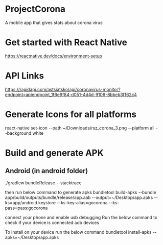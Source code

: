 # ProjectCorona
A mobile app that gives stats about corona virus

# Get started with React Native
https://reactnative.dev/docs/environment-setup

# API Links
https://rapidapi.com/astsiatsko/api/coronavirus-monitor?endpoint=apiendpoint_1f6e9f84-d051-4d4d-9106-8bbeb3f162c4

# Generate Icons for all platforms
react-native set-icon --path ~/Downloads/rsz_corona_3.png --platform all --background white

# Build and generate APK
## Android (in android folder)
./gradlew bundleRelease --stacktrace

then run below command to generate apks
bundletool build-apks --bundle app/build/outputs/bundle/release/app.aab --output=~/Desktop/app.apks --ks=app/android.keystore  --ks-key-alias=gocorona --ks-pass=pass:gocorona

connect your phone and enable usb debugging
Run the below command to check if your device is connected
adb devices

To install on your device run the below command
bundletool install-apks --apks=~/Desktop/app.apks
